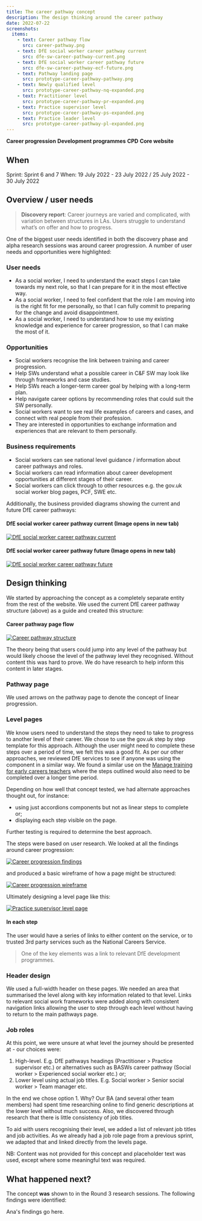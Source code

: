 ```yaml
---
title: The career pathway concept
description: The design thinking around the career pathway
date: 2022-07-22
screenshots:
  items:
    - text: Career pathway flow
      src: career-pathway.png
    - text: DfE social worker career pathway current
      src: dfe-sw-career-pathway-current.png
    - text: DfE social worker career pathway future
      src: dfe-sw-career-pathway-ecf-future.png
    - text: Pathway landing page
      src: prototype-career-pathway-pathway.png
    - text: Newly qualified level
      src: prototype-career-pathway-nq-expanded.png
    - text: Practitioner level
      src: prototype-career-pathway-pr-expanded.png
    - text: Practice supervisor level
      src: prototype-career-pathway-ps-expanded.png
    - text: Practice leader level
      src: prototype-career-pathway-pl-expanded.png
---
```


<strong class="govuk-tag govuk-tag--purple">Career progression</strong>&nbsp;<strong class="govuk-tag govuk-tag--blue">Development programmes</strong>&nbsp;<strong class="govuk-tag govuk-tag--pink">CPD</strong>&nbsp;<strong class="govuk-tag govuk-tag--turquoise">Core website</strong>

## When
Sprint: Sprint 6 and 7
When: 19 July 2022 - 23 July 2022 / 25 July 2022 - 30 July 2022

## Overview / user needs

> **Discovery report**: Career journeys are varied and complicated, with variation between structures in LAs. Users struggle to understand what’s on offer and how to progress.

One of the biggest user needs identified in both the discovery phase and alpha research sessions was around career progression. A number of user needs and opportunities were highlighted:

### User needs
- As a social worker, I need to understand the exact steps I can take towards my next role, so that I can prepare for it in the most effective way.
- As a social worker, I need to feel confident that the role I am moving into is the right fit for me personally,	so that I can fully commit to preparing for the change and avoid disappointment.
- As a social worker, I need to understand how to use my existing knowledge and experience for career progression, so that I can make the most of it.

### Opportunities
- Social workers recognise the link between training and career progression.
- Help SWs understand what a possible career in C&F SW may look like through frameworks and case studies.
- Help SWs reach a longer-term career goal by helping with a long-term plan.
- Help navigate career options by recommending roles that could suit the SW personally.
- Social workers want to see real life examples of careers and cases, and connect with real people from their profession.
- They are interested in opportunities to exchange information and experiences that are relevant to them personally.

### Business requirements
- Social workers can see national level guidance / information about career pathways and roles.
- Social workers can read information about career development opportunities at different stages of their career.
- Social workers can click through to other resources e.g. the gov.uk social worker blog pages, PCF, SWE etc.

Additionally, the business provided diagrams showing the current and future DfE career pathways:

#### DfE social worker career pathway current <span class="govuk-body-m">(Image opens in new tab)</span>
<a href="dfe-sw-career-pathway-current.png" target="_blank">![DfE social worker career pathway current](dfe-sw-career-pathway-current.png "DfE social worker career pathway current")</a>

#### DfE social worker career pathway future <span class="govuk-body-m">(Image opens in new tab)</span>
<a href="dfe-sw-career-pathway-ecf-future.png" target="_blank">![DfE social worker career pathway future](dfe-sw-career-pathway-ecf-future.png "DfE social worker career pathway future")</a>

## Design thinking
We started by approaching the concept as a completely separate entity from the rest of the website. We used the current DfE career pathway structure (above) as a guide and created this structure:

#### Career pathway page flow
<a href="career-pathway.png" target="_blank">![Career pathway structure](career-pathway.png "Career pathway structure")</a>

The theory being that users could jump into any level of the pathway but would likely choose the level of the pathway level they recognised. Without content this was hard to prove. We do have research to help inform this content in later stages.

### Pathway page
We used arrows on the pathway page to denote the concept of linear progression.

### Level pages
We know users need to understand the steps they need to take to progress to another level of their career. We chose to use the gov.uk step by step template for this approach. Although the user might need to complete these steps over a period of time, we felt this was a good fit. As per our other approaches, we reviewed DfE services to see if anyone was using the component in a similar way. We found a similar use on the <a href="https://manage-training-for-early-career-teachers.education.gov.uk/" target="_blank">Manage training for early careers teachers</a> where the steps outlined would also need to be completed over a longer time period.

Depending on how well that concept tested, we had alternate approaches thought out, for instance:
- using just accordions components but not as linear steps to complete or;
- displaying each step visible on the page.

Further testing is required to determine the best approach.

The steps were based on user research. We looked at all the findings around career progression:

<a href="career-pathway-findings-summary.png" target="_blank">![Career progression findings](career-pathway-findings-summary.png "Career progression findings")</a>

and produced a basic wireframe of how a page might be structured:

<a href="career-pathway-basic-wireframe.png" target="_blank">![Career progression wireframe](career-pathway-basic-wireframe.png "Career progression wireframe")</a>

Ultimately designing a level page like this:

<a href="prototype-career-pathway-ps-expanded.png" target="_blank">![Practice supervisor level page](prototype-career-pathway-ps-expanded.png "Practice supervisor level page")</a>

#### In each step
The user would have a series of links to either content on the service, or to trusted 3rd party services such as the National Careers Service.

> One of the key elements was a link to relevant DfE development programmes.

### Header design
We used a full-width header on these pages. We needed an area that summarised the level along with key information related to that level. Links to relevant social work frameworks were added along with consistent navigation links allowing the user to step through each level without having to return to the main pathways page.

### Job roles
At this point, we were unsure at what level the journey should be presented at - our choices were:

1. High-level. E.g.
DfE pathways headings (Practitioner > Practice supervisor etc.) or alternatives such as BASWs career pathway (Social worker > Experienced social worker etc.) or;
2. Lower level using actual job titles. E.g.
Social worker > Senior social worker > Team manager etc.

In the end we chose option 1. Why? Our BA (and several other team members) had spent time researching online to find generic descriptions at the lower level without much success. Also, we discovered through research that there is little consistency of job titles.

To aid with users recognising their level, we added a list of relevant job titles and job activities. As we already had a job role page from a previous sprint, we adapted that and linked directly from the levels page.

NB: Content was not provided for this concept and placeholder text was used, except where some meaningful text was required.

## What happened next?
The concept **was** shown to in the Round 3 research sessions. The following findings were identified:

Ana's findings go here.

